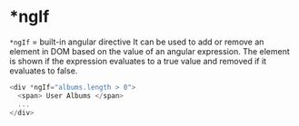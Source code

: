 # *ngIf

`*ngIf` = built-in angular directive 
It can be used to add or remove an element in DOM based on the value of an angular expression. The element is shown if the expression evaluates to a true value and removed if it evaluates to false.

```js
<div *ngIf="albums.length > 0">
  <span> User Albums </span>
  ...
</div>
```






